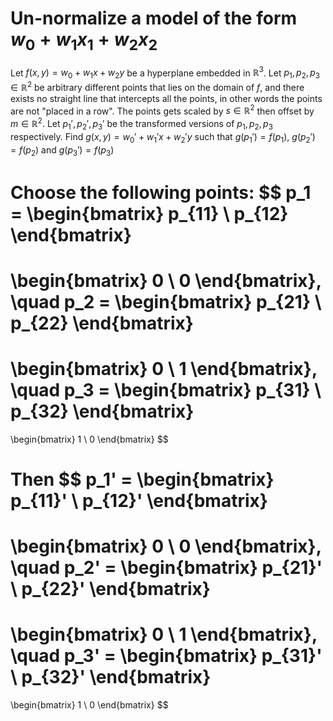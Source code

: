 # Un-normalize a model of the form $w_0 + w_1x_1 + w_2x_2$
Let $f(x, y) = w_0 + w_1x + w_2y$ be a hyperplane embedded in $\mathbb{R}^3$. Let $p_1, p_2, p_3 \in \mathbb{R}^2$ be arbitrary different points that lies on the domain of $f$, and there exists no straight line that intercepts all the points, in other words the points are not "placed in a row". The points gets scaled by $s\in\mathbb{R}^2$ then offset by $m\in\mathbb{R}^2$. Let $p_1', p_2', p_3'$ be the transformed versions of $p_1, p_2, p_3$ respectively. Find $g(x, y) = w_0' + w_1'x + w_2'y$ such that $g(p_1') = f(p_1)$, $g(p_2') = f(p_2)$ and $g(p_3') = f(p_3)$

Choose the following points:
$$
p_1 =
\begin{bmatrix}
    p_{11} \\
    p_{12}
\end{bmatrix}
=
\begin{bmatrix}
    0 \\
    0
\end{bmatrix},
\quad
p_2 =
\begin{bmatrix}
    p_{21} \\
    p_{22}
\end{bmatrix}
=
\begin{bmatrix}
    0 \\
    1
\end{bmatrix},
\quad
p_3 =
\begin{bmatrix}
    p_{31} \\
    p_{32}
\end{bmatrix}
=
\begin{bmatrix}
    1 \\
    0
\end{bmatrix}
$$

Then
$$
p_1' =
\begin{bmatrix}
    p_{11}' \\
    p_{12}'
\end{bmatrix}
=
\begin{bmatrix}
    0 \\
    0
\end{bmatrix},
\quad
p_2' =
\begin{bmatrix}
    p_{21}' \\
    p_{22}'
\end{bmatrix}
=
\begin{bmatrix}
    0 \\
    1
\end{bmatrix},
\quad
p_3' =
\begin{bmatrix}
    p_{31}' \\
    p_{32}'
\end{bmatrix}
=
\begin{bmatrix}
    1 \\
    0
\end{bmatrix}
$$